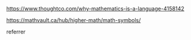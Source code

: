 

https://www.thoughtco.com/why-mathematics-is-a-language-4158142

https://mathvault.ca/hub/higher-math/math-symbols/

referrer
